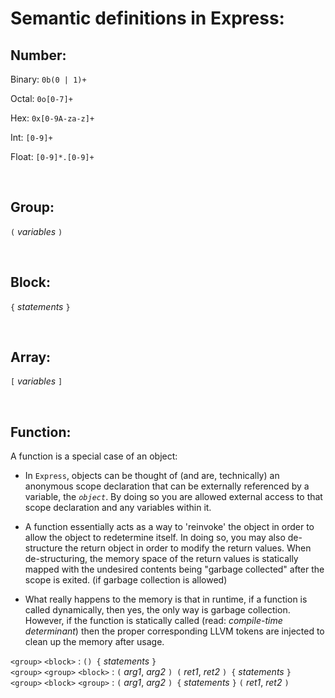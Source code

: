 # Semantic definitions in Express:

  ## Number:
  Binary: `0b(0 | 1)+`

  Octal: `0o[0-7]+`

  Hex: `0x[0-9A-za-z]+`

  Int: `[0-9]+`

  Float: `[0-9]*.[0-9]+`

  <br />

  ## Group:
  `(` _variables_ `)`
  
  <br />

  ## Block:
  `{` _statements_ `}`

  <br />

  ## Array:
  `[` _variables_ `]`

  <br />

  ## Function:
  A function is a special case of an object: <br />
  - In `Express`, objects can be thought of (and are, technically) an anonymous scope declaration that can be externally referenced by a variable, the _`object`_. By doing so you are allowed external access to that scope declaration and any variables within it.

  - A function essentially acts as a way to 'reinvoke' the object in order to allow the object to redetermine itself. In doing so, you may also de-structure the return object in order to modify the return values. When de-structuring, the memory space of the return values is statically mapped with the undesired contents being "garbage collected" after the scope is exited. (if garbage collection is allowed) 
  - What really happens to the memory is that in runtime, if a function is called dynamically, then yes, the only way is garbage collection. However, if the function is statically called (read: _compile-time determinant_) then the proper corresponding LLVM tokens are injected to clean up the memory after usage.

  `<group>` `<block>` : `() {` _statements_ `}` <br />
  `<group>` `<group>` `<block>` : `(` _arg1_, _arg2_ `) (` _ret1_, _ret2_ `) {` _statements_ `}` <br />
  `<group>` `<block>` `<group>` : `(` _arg1_, _arg2_ `) {` _statements_ `}` `(` _ret1_, _ret2_ `)` <br />